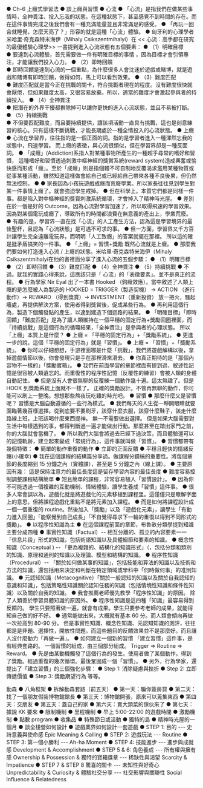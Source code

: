 ●	Ch-6 上癮式學習法
●	談上癮與習慣
●	心流
●	「心流」是指我們在做某些事情時，全神貫注、投入忘我的狀態。在這種狀態下，甚至感覺不到時間的存在。而在這件事情完成之後我們會有一種充滿能量並且非常滿足的感受。
●	「再玩一回合就睡覺，怎麼天亮了？」形容的就是這種「心流」體驗。
●	匈牙利的心理學者米哈里‧奇克森特米海伊（Mihaly Csikszentmihalyi）在 << 心流：高手都在研究的最優體驗心理學>> 一書提到進入心流狀態有五個要素：
●	（1）明確目標  
●	要達到心流體驗，首先需要做一件有明確目標的事情 ，因為目標才會引領專注，才能讓我們投入心力。
●	（2）即時回饋  
●	即時回饋是達到心流的一個重點，為什麼很多人會沈迷於遊戲或賭博，就是遊戲和賭博有即時回饋，做得如何，馬上可以看到效果。
●	（3）難度匹配  
●	難度匹配就是當今正在挑戰的關卡，符合挑戰者現在的程度。沒有難度很快就會厭倦，但如果難度太高，又很容易放棄。所以，適當的難度才會激起參與者的持續投入。
●	（4）全神貫注   
●	把潛在的外界干擾都摒除掉可以讓你更快的進入心流狀態，並且不易被打斷。
●	（5）持續挑戰  
●	不但要匹配難度，而且要持續提供，讓該項活動一直具有挑戰，這也是刻意練習的核心。只有這樣不斷挑戰，才能長期處於一種全情投入的心流狀態。
●	上癮
●	心流在學習界，往往指的是一個正面的詞。指的是學習者進入一種渾然忘我的狀態中，飛速學習。 而上癮的表徵，與心流很類似，但在學習界卻是一種反面詞。
●	「成癮」(Addiction)系指人對某種事物所產生的一種超乎尋常的嗜好和習慣， 這種嗜好和習慣透過刺激中樞神經的獎賞系統(reward system)造成興奮或愉快感而形成「癮」。至於「成癮」則是指個體不可自制地反覆渴求濫用某種物質或從事某種活動，雖然知道這樣做會給自己或已經給自己帶來各種不良後果，但仍然無法控制。
●
●	家長因為小孩玩遊戲成癮而荒廢學業。所以家長往往見到學生對某一件事情上癮了。就會強迫學生戒掉。
●	 但在科學上。本質它們都是同樣一件事。都是陷入對中樞神經的獎賞刺激系統循環，才會掉入了精神時光屋。
●	差別在於一個是好的 Outcome。因為心流對學習加速了，所以取得飛速的學習效果。因為對某個電玩成癮了，導致所有的時間都浪費在無意義的產出上，學業荒廢。
●	有趣的是，學習界一直在找「心流」的人工產生方法，認為這是學習境界的最佳聖杯，且認為「心流狀態」是可遇不可求的事。
●	 但一方面，學習界又千方百計讓學生完全遠離電玩界，而明明「人工致癮」的答案就擺在那裡。 所以這的確是挺矛盾搞笑的一件事。
●	「上癮」= 習慣+獎勵 既然心流就是上癮。
●	那麼我們要如何打造進入心流 / 上癮的狀態。米哈里‧奇克森特米海伊（Mihaly Csikszentmihalyi在他的書裡面分享了進入心流的五個步驟：
●	（1）明確目標
●	（2）即時回饋
●	（3）難度匹配
●	（4）全神貫注
●	（5）持續挑戰
●	不過。就我的實踐心得來說，這應該只是「 心流」的「表徵要素」。並不是真正的流程。
●	行為學家 Nir Eyal 出了一本書 Hooked （鈎癮效應）。當中敘述了人類上癮的是怎麼被人為製造的 HOOKED = TRIGGER（製造契機） -> ACTION （進行動作）-> REWARD （得到獎賞）-> INVESTMENT（重新投資） 放一把火，騷起癢處，再提供解決方案，使用者得到獎賞後，促成某些行為。
●	再利用這個行為，製造下個觸發點的產生，以達到建造下個迴路的結果。
●	「明確目標」「即時回饋」「難度匹配」是為了讓人類維持在一個平穩的固定行為+獎勵回圈裡面，而「持續挑戰」是這個行為的循環結果，「全神貫注」是參與者的心理狀態。 所以「上癮」本質上是什麼？
●	上癮 = 「平穩的固定行為」+「獎勵系統」。
●	 更進一步的說，這個「平穩的固定行為」就是「習慣」。
●	上癮 = 「習慣」+「獎勵系統」。
●	你可以仔細想想，手游裡面哪是什麼「挑戰」，我們將遊戲解構以後，拿掉遊戲情節以後，你會發現只是手在那裡滑來滑去。
●	你真正期待的是「那個內容物不一樣的」「獎勵寶箱」。
●	我們在前面學習的章節裡面有提到過，敘述性記憶是很容被人類遺忘的。而重復性的程序性記憶（反覆性的練習）會被人類的身體自動記住。
●	但是沒有人會很無聊的反覆練一個動作幾十遍。這太無趣了。但是 HOOK 到獎勵系統上面就不一樣了。 正確的獎勵設計。不管再無聊的動作，你可能可以刷上一整晚。想想那些熬夜玩吃雞的時光吧。
●	習慣
●	那麼什麼又是習慣呢？ 習慣是大腦自動遵循的一些行為模式。
●	我們每天的人生從一睜開眼睛就要面臨著幾百樣選擇。從到底要不要刷牙，該穿什麼衣服，該穿什麼鞋子，該走什麼路線上班，上班該喝什麼東西提神。 無一不需要做出選擇。 但是如果大腦需要對生活中每樣遇到的事，都得判斷過一遍才能做出行動。那麼甚至在踏出家門之前，你的大腦就會當機了。
●	 所以我們大腦會將過去已經下過決策，而且體驗還可以的記憶軌跡，建立起來變成「常規行為」，這件事就叫做「習慣」。
●	習慣都帶有幾個特徵：
●	簡單的動作重復的動作
●	立即的正面反饋
●	平穩且輕快的情緒反饋(小確幸)
●	我在這個課程的結構篇分享過。做課程分鏡稿的重要性。將每個章節的長度縮到 15 分鐘之內（實體課），甚至是 5 分鐘之內（線上課）。
●	主要原因有幾： 這是保持注意力的最佳長度這是留存學習內容的最佳長度
●	難度容易控制調整課程結構簡單
●	短且簡單的課程，非常容易植入「習慣設計」。
●	因為你不可能透過一個複雜的互動機制、情緒體驗，讓學生養成「習慣」這件事。
●	很多人常會誤以為，遊戲化就是將遊戲化的元素移植到課程里。這僅僅只是瞭解字面上的意思。但將課程遊戲化重點不是將元素加入課程。
●	而是如何將課程設計成一個一個重復的 routine。然後加入「獎勵」以及「遊戲化元素」，讓學生「有動力進入回圈」「能察覺到自己成長」「不自覺得尋求下一輪的重復以得到不同形式的獎勵」。
●	以程序性知識為主
●	在這個課程前面的章節，布魯畝分類學提到知識主要分成四種
●	事實性知識（Factual）-- 相互分離的、孤立的內容要素一一「信息片段」形式的知識，包括術語知識以及具體細節和要素的知識。
●	概念性知識（Conceptual ) -- 「更為複雜的、結構化的知識形式」（，包括分類和類別的知識、原理和通則的知識以及理論、模型和結構的知識。
●	程序性知識（Procedural）-- 「關於如何做某事的知識」，包括技能和算法的知識以及技術和方法的知識，還包括用來決定和判斷在特定領域或學科中「何時做何事」的准則知識。
●	元認知知識（Metacognitive）「關於一般認知的知識以及關於自我認知的意識和知識」，包括策略性知識關於認知任務的知識（包括情境性知識和條件性知識）以及關於自我的知識。
●	我會推薦老師優先教學「程序性知識」的原因。 除了人類善於學習具體知識的原因外。
●	程序性知識是這四種「知識」最容易得到反饋的。 學生只要照著做一遍，就會有成果。學生只要參考老師的成果，就能得知自己做的好不好。
●	通常能做出來，大概就有基本 60 分。而人類會傾向再做一次拉高到 80-90 分。 但是事實性知識、概念性知識、元認知知識的測評，往往都是是非題、選擇性，開放性問題。而這些題目的反饋效果並不是那麼好。而且讓人沒什麼動力「再做一遍」。
●	 如何建立一個新的習慣 「建立習慣」這件事，是有經典套路的。 一個習慣的組成，由三個部分組成。 Trigger => Routine => Reward。
●	先是由某動機觸發了這個行為的發生。使用者做了某個動作。得到了獎勵。經過重復的幾次循環。最後鞏固成一個「習慣」。
●	另外，行為學家，還提出了「建立習慣」的三個強化步驟：
●	Step 1: 消除疑慮與挫折
●	Step 2: 立即傳遞價值
●	Step 3: 獎勵期望行為 等等。

動森
●	八角框架
●	拆解動森套路（前五天）
●	第一天：騙你簽房貸
●	第二天：找了一個朋友假裝博物館館長
●	第三天：博物館開張，原來可以蒐集東西
●	第四天：交朋友
●	第五天：蓋自己的家
●	第六天：賣大頭菜的傢伙來了
●	第七天：據說 KK 要來
●	限制機制
●	里程機制
●	 早上 5:00-22:00 的遊戲時間
●	激勵機制
●	點數 program
●	收集品
●	 特殊節日或活動
●	獨特的島
●	精神時光屋的一個月
●	談全棧營如何設計
●	遊戲業界如何設計一套遊戲
●	STEP 1: 目的 --- 史詩意義與使命感 Epic Meaning & Calling
●	STEP 2: 遊戲玩法 --- Routine
●	STEP 3: 第一個小勝利 --- Ah-ha Moment
●	STEP 4: 技能進步 --- 進步與成就感 Development & Accomplishment
●	STEP 5 & 6: 角色養成 --- 所有權與擁有感 Ownership & Possession & 獨特的寶箱獎章 --- 稀缺性與渴望 Scarcity & Impatience
●	STEP 7 & STEP 8 驚喜的關卡 --- 未知性與好奇心 Unpredictability & Curiosity & 體驗社交分享 --- 社交影響與關聯性 Social Influence & Relatedness
